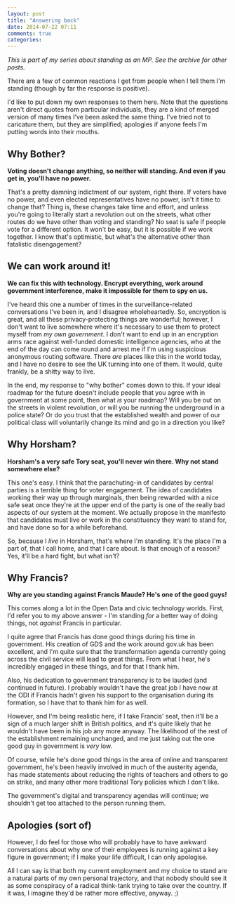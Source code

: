 ```yaml
---
layout: post
title: "Answering back"
date: 2014-07-22 07:11
comments: true
categories:
---
```

*This is part of my series about standing as an MP. See the archive for other posts.*

There are a few of common reactions I get from people when I tell them I'm standing (though by far the response is positive).

I'd like to put down my own responses to them here. Note that the questions aren't direct quotes from particular individuals, they are a kind of merged version of many times I've been asked the same thing. I've tried not to caricature them, but they are simplified; apologies if anyone feels I'm putting words into their mouths.

## Why Bother?

**Voting doesn't change anything, so neither will standing. And even if you get in, you'll have no power.**

That's a pretty damning indictment of our system, right there. If voters have no power, and even elected representatives have no power, isn't it time to change that? Thing is, these changes take time and effort, and unless you're going to literally start a revolution out on the streets, what other routes do we have other than voting and standing? No seat is safe if people vote for a different option. It won't be easy, but it is possible if we work together. I know that's optimistic, but what's the alternative other than fatalistic disengagement?

## We can work around it!

**We can fix this with technology. Encrypt everything, work around government interference, make it impossible for them to spy on us.**

I've heard this one a number of times in the surveillance-related conversations I've been in, and I disagree wholeheartedly. So, encryption is great, and all these privacy-protecting things are wonderful; however, I don't want to live somewhere where it's necessary to use them to protect myself from *my own government*. I don't want to end up in an encryption arms race against well-funded domestic intelligence agencies, who at the end of the day can come round and arrest me if I'm using suspicious anonymous routing software. There *are* places like this in the world today, and I have no desire to see the UK turning into one of them. It would, quite frankly, be a shitty way to live.

In the end, my response to "why bother" comes down to this. If your ideal roadmap for the future doesn't include people that you agree with in government at some point, then what *is* your roadmap? Will you be out on the streets in violent revolution, or will you be running the underground in a police state? Or do you trust that the established wealth and power of our political class will voluntarily change its mind and go in a direction you like?

## Why Horsham?

**Horsham's a very safe Tory seat, you'll never win there. Why not stand somewhere else?**

This one's easy. I think that the parachuting-in of candidates by central parties is a terrible thing for voter engagement. The idea of candidates working their way up through marginals, then being rewarded with a nice safe seat once they're at the upper end of the party is one of the really bad aspects of our system at the moment. We actually propose in the manifesto that candidates must live or work in the constituency they want to stand for, and have done so for a while beforehand.

So, because I *live* in Horsham, that's where I'm standing. It's the place I'm a part of, that I call home, and that I care about. Is that enough of a reason? Yes, it'll be a hard fight, but what isn't?

## Why Francis?

**Why are you standing against Francis Maude? He's one of the good guys!**

This comes along a lot in the Open Data and civic technology worlds. First, I'd refer you to my above answer - I'm standing *for* a better way of doing things, not *against* Francis in particular.

I quite agree that Francis has done good things during his time in government. His creation of GDS and the work around gov.uk has been excellent, and I'm quite sure that the transformation agenda currently going across the civil service will lead to great things. From what I hear, he's incredibly engaged in these things, and for that I thank him.

Also, his dedication to government transparency is to be lauded (and continued in future). I probably wouldn't have the great job I have now at the ODI if Francis hadn't given his support to the organisation during its formation, so I have that to thank him for as well.

However, and I'm being realistic here, if I take Francis' seat, then it'll be a sign of a much larger shift in British politics, and it's quite likely that he wouldn't have been in his job any more anyway. The likelihood of the rest of the establishment remaining unchanged, and me just taking out the one good guy in government is *very* low.

Of course, while he's done good things in the area of online and transparent government, he's been heavily involved in much of the austerity agenda, has made statements about reducing the rights of teachers and others to go on strike, and many other more traditional Tory policies which I don't like.

The government's digital and transparency agendas will continue; we shouldn't get too attached to the person running them.

## Apologies (sort of)

However, I do feel for those who will probably have to have awkward conversations about why one of their employees is running against a key figure in government; if I make your life difficult, I can only apologise.

All I can say is that both my current employment and my choice to stand are a natural parts of my own personal trajectory, and that nobody should see it as some conspiracy of a radical think-tank trying to take over the country. If it was, I imagine they'd be rather more effective, anyway. ;)
